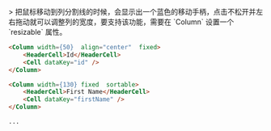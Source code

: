 <br>
> 把鼠标移动到列分割线的时候，会显示出一个蓝色的移动手柄，点击不松开并左右拖动就可以调整列的宽度，要支持该功能，需要在 `Column` 设置一个 `resizable` 属性。

```html
<Column width={50}  align="center"  fixed>
    <HeaderCell>Id</HeaderCell>
    <Cell dataKey="id" />
</Column>

<Column width={130} fixed  sortable>
    <HeaderCell>First Name</HeaderCell>
    <Cell dataKey="firstName" />
</Column>

...
```
